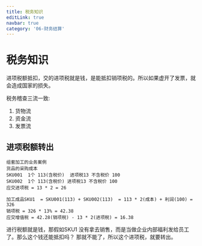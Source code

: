 ```yaml
---
title: 税务知识
editLink: true
navbar: true
category: '06-财务结算'
---
```


# 税务知识

进项税额抵扣，交的进项税就是钱，是能抵扣销项税的。所以如果虚开了发票，就会造成国家的损失。

税务稽查三流一致:
1. 货物流
2. 资金流
3. 发票流

## 进项税额转出

``` 
组套加工的业务案例
货品的采购成本 
SKU001  1个 113(含税价)  进项税13 不含税价 100
SKU002  1个 113(含税价) 进项税13 不含税价 100
应交进项税 = 13 * 2 = 26

加工成品SKU1  = SKU001(113) + SKU002(113)  = 113 * 2(成本) + 利润(100) = 326
销项税 = 326 * 13% = 42.38
应交增值税 = 42.28(销项税) - 13 * 2(进项税) = 16.38
```

进行税额就是钱，那假如SKU1 没有拿去销售，而是当做企业内部福利发给员工了。那么这个钱还能抵扣吗？ 那就不能了，所以这个进项税，就要转出。
